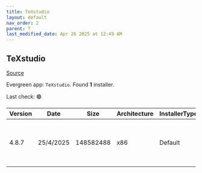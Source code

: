 ```yaml
---
title: TeXstudio
layout: default
nav_order: 2
parent: T
last_modified_date: Apr 26 2025 at 12:49 AM
---
```


## TeXstudio

[Source](https://www.texstudio.org/)

Evergreen app: `TeXstudio`. Found **1** installer.

Last check: 🟢

| Version | Date      | Size      | Architecture | InstallerType | Type | URI                                                                                                                                                                                                            |
| ------- | --------- | --------- | ------------ | ------------- | ---- | -------------------------------------------------------------------------------------------------------------------------------------------------------------------------------------------------------------- |
| 4.8.7   | 25/4/2025 | 148582488 | x86          | Default       | exe  | [https://github.com/texstudio-org/texstudio/releases/download/4.8.7/texstudio-4.8.7-win-qt6-signed.exe](https://github.com/texstudio-org/texstudio/releases/download/4.8.7/texstudio-4.8.7-win-qt6-signed.exe) |
